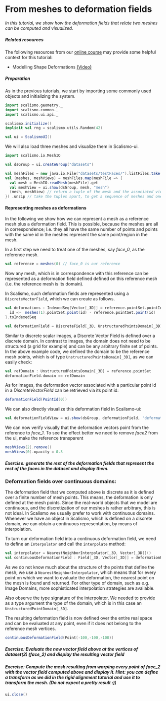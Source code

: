 # From meshes to deformation fields

*In this tutorial, we show how the deformation fields that relate two meshes can be computed and visualized.*

##### Related resources

The following resources from our [online course](https://www.futurelearn.com/courses/statistical-shape-modelling) may provide
some helpful context for this tutorial:

- Modelling Shape Deformations [(Video)](https://www.futurelearn.com/courses/statistical-shape-modelling/3/steps/250326)  


##### Preparation

As in the previous tutorials, we start by importing some commonly used objects and initializing the system. 

```scala mdoc:silent
import scalismo.geometry._
import scalismo.common._
import scalismo.ui.api._

scalismo.initialize()
implicit val rng = scalismo.utils.Random(42)

val ui = ScalismoUI()
```

We will also load three meshes and visualize them in Scalismo-ui.
```scala mdoc:silent
import scalismo.io.MeshIO

val dsGroup = ui.createGroup("datasets")

val meshFiles = new java.io.File("datasets/testFaces/").listFiles.take(3)
val (meshes, meshViews) = meshFiles.map(meshFile => {
  val mesh = MeshIO.readMesh(meshFile).get 
  val meshView = ui.show(dsGroup, mesh, "mesh")
  (mesh, meshView) // return a tuple of the mesh and the associated view
}) .unzip // take the tuples apart, to get a sequence of meshes and one of meshViews 

```

#### Representing meshes as deformations

In the following we show how we can represent a mesh as a reference mesh plus a deformation field. This is possible, 
because the meshes are all in correspondence; I.e. they all have the same number of points and points with the same id in the meshes represent
the same point/region in the mesh.

In a first step we need to treat one of the meshes, say *face_0*, as the reference mesh. 

```scala mdoc:silent
val reference = meshes(0) // face_0 is our reference
```
Now any mesh, which is in correspondence with this reference can be represented as a deformation field defined defined on this 
reference mesh (i.e. the reference mesh is its domain). 

In Scalismo, such deformation fields are represented using a ```DiscreteVectorField```, which we can create as follows. 

```scala mdoc:silent
val deformations : IndexedSeq[Vector[_3D]] = reference.pointSet.pointIds.map {
  id =>  meshes(1).pointSet.point(id) - reference.pointSet.point(id)
}.toIndexedSeq

val deformationField = DiscreteField[_3D, UnstructuredPointsDomain[_3D], Vector[_3D]](reference.pointSet, deformations)
```

Similar to discrete scalar images, a Discrete Vector Field is defined over a discrete domain. In contrast to images, the domain does not need to be structured (a grid for example) and can be any arbitrary finite set of points. In the above example code, we defined the domain to be the reference mesh points, which is of type ```UnstructuredPointsDomain[_3D]```, as we can easily check:

```scala mdoc:silent
val refDomain : UnstructuredPointsDomain[_3D] = reference.pointSet
deformationField.domain == refDomain
```

As for images, the deformation vector associated with a particular point id in a *DiscreteVectorField* can be retrieved via its point id:

```scala mdoc:silent
deformationField(PointId(0))
```

We can also directly visualize this deformation field in Scalismo-ui:

```scala mdoc:silent
val deformationFieldView = ui.show(dsGroup, deformationField, "deformations")
```
We can now verify visually that the deformation vectors point from the reference to *face_1*.
To see the effect better we need to remove *face2* from the ui, make the reference transparent

```scala mdoc:silent
meshViews(2).remove()
meshViews(0).opacity = 0.3
```

##### Exercise: generate the rest of the deformation fields that represent the rest of the faces in the dataset and display them.


### Deformation fields over continuous domains:

The deformation field that we computed above is discrete as it is defined over a finite number of mesh points. This means, the deformation 
is only defined at the mesh points. Since the real-world objects that we model are continuous, and the discretization of our meshes is rather
arbitrary, this is not ideal. In Scalismo we usually prefer to work with continuous domains. 
Whenever we have an object in Scalismo, which is defined on a discrete domain, we can obtain a continuous representation, by means
of interpolation. 

To turn our deformation field into a continuous deformation field, we need to define an ```Interpolator``` and call the ```interpolate```
method:
```scala mdoc:silent
val interpolator = NearestNeighborInterpolator[_3D, Vector[_3D]]()
val continuousDeformationField : Field[_3D, Vector[_3D]] = deformationField.interpolate(interpolator)
```
As we do not know much about the structure of the points that define the mesh, we use a ```NearestNeighborInterpolator```, which means
that for every point on which we want to evaluate the deformation, the nearest point on the mesh is found and returned. For other type of domain, 
such as e.g. Image Domains, more sophisticated interpolation strategies are available. 

Also observe the type signature of the interpolator. We needed to provide as a type argument the type of the domain, which is in this case an ```UnstructuredPointDomain[_3D]```.

The resulting  deformation field is now defined over the entire real space and can be evaluated at any point, even if it does not belong to the reference mesh vertices.

```scala mdoc:silent
continuousDeformationField(Point(-100,-100,-100))
```

##### Exercise: Evaluate the new vector field above at the vertices of dataset(2) (*face_2*) and display the resulting vector field


##### Exercise: Compute the mesh resulting from warping every point of *face_2* with the vector field computed above and display it. Hint: you can define a transform as we did in the rigid alignment tutorial and use it to transform the mesh. (Do not expect a pretty result :))

```scala mdoc:invisible
ui.close()
```